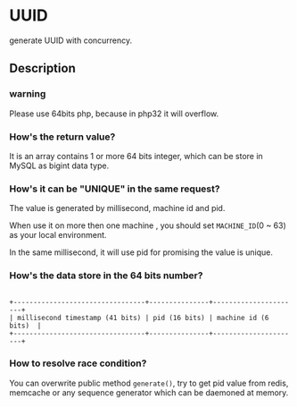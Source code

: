 # UUID
generate UUID with concurrency.

## Description

### warning
Please use 64bits php, because in php32 it will overflow.

### How's the return value?

It is an array contains 1 or more 64 bits integer, which can be store in MySQL as bigint data type.

### How's it can be "UNIQUE" in the same request?

The value is generated by millisecond, machine id and pid. 

When use it on more then one machine , you should set `MACHINE_ID`(0 ~ 63) as your local environment.

In the same millisecond, it will use pid for promising the value is unique.

### How's the data store in the 64 bits number?

```text

+---------------------------------+---------------+----------------------+
| millisecond timestamp (41 bits) | pid (16 bits) | machine id (6 bits)  |
+---------------------------------+---------------+----------------------+

```

### How to resolve race condition?

You can overwrite public method `generate()`, try to get pid value from redis, memcache or any sequence generator which can be daemoned at memory.

